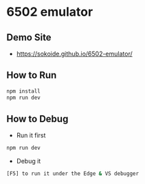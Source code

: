 # 6502 emulator

## Demo Site

* https://sokoide.github.io/6502-emulator/

## How to Run

```bash
npm install
npm run dev
```

## How to Debug

* Run it first

```bash
npm run dev
```

* Debug it

```bash
[F5] to run it under the Edge & VS debugger
```
